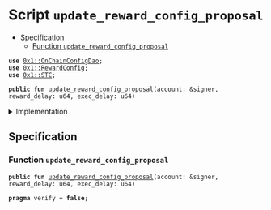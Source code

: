 
<a name="update_reward_config_proposal"></a>

# Script `update_reward_config_proposal`



-  [Specification](#@Specification_0)
    -  [Function `update_reward_config_proposal`](#@Specification_0_update_reward_config_proposal)


<pre><code><b>use</b> <a href="../../modules/doc/OnChainConfigDao.md#0x1_OnChainConfigDao">0x1::OnChainConfigDao</a>;
<b>use</b> <a href="../../modules/doc/RewardConfig.md#0x1_RewardConfig">0x1::RewardConfig</a>;
<b>use</b> <a href="../../modules/doc/STC.md#0x1_STC">0x1::STC</a>;
</code></pre>




<pre><code><b>public</b> <b>fun</b> <a href="update_reward_config_proposal.md#update_reward_config_proposal">update_reward_config_proposal</a>(account: &signer, reward_delay: u64, exec_delay: u64)
</code></pre>



<details>
<summary>Implementation</summary>


<pre><code><b>fun</b> <a href="update_reward_config_proposal.md#update_reward_config_proposal">update_reward_config_proposal</a>(account: &signer,
    reward_delay: u64,
    exec_delay: u64) {
    <b>let</b> reward_config = <a href="../../modules/doc/RewardConfig.md#0x1_RewardConfig_new_reward_config">RewardConfig::new_reward_config</a>(reward_delay);
    <a href="../../modules/doc/OnChainConfigDao.md#0x1_OnChainConfigDao_propose_update">OnChainConfigDao::propose_update</a>&lt;<a href="../../modules/doc/STC.md#0x1_STC_STC">STC::STC</a>, <a href="../../modules/doc/RewardConfig.md#0x1_RewardConfig_RewardConfig">RewardConfig::RewardConfig</a>&gt;(account, reward_config, exec_delay);
}
</code></pre>



</details>

<a name="@Specification_0"></a>

## Specification


<a name="@Specification_0_update_reward_config_proposal"></a>

### Function `update_reward_config_proposal`


<pre><code><b>public</b> <b>fun</b> <a href="update_reward_config_proposal.md#update_reward_config_proposal">update_reward_config_proposal</a>(account: &signer, reward_delay: u64, exec_delay: u64)
</code></pre>




<pre><code><b>pragma</b> verify = <b>false</b>;
</code></pre>
